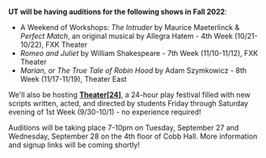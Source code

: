 **UT will be having auditions for the following shows in Fall 2022**:

* A Weekend of Workshops: *The Intruder* by Maurice Maeterlinck & *Perfect Match*, an original musical by Allegra Hatem - 4th Week (10/21-10/22), FXK Theater
* *Romeo and Juliet* by William Shakespeare - 7th Week (11/10-11/12), FXK Theater
* *Marian, or The True Tale of Robin Hood* by Adam Szymkowicz - 8th Week (11/17-11/19), Theater East

We'll also be hosting [**Theater[24]**](/theater24), a 24-hour play festival filled with new scripts written, acted, and directed by students Friday through Saturday evening of 1st Week (9/30-10/1) - no experience required!

Auditions will be taking place 7-10pm on Tuesday, September 27 and Wednesday, September 28 on the 4th floor of Cobb Hall. More information and signup links will be coming shortly!